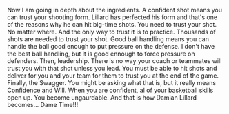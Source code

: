 Now I am going in depth about the ingredients. A confident shot means you can trust your shooting form. Lillard has perfected his form and that's one of the reasons why he can hit big-time shots. You need to trust your shot. No matter where. And the only way to trust it is to practice. Thousands of shots are needed to trust your shot. Good ball handling means you can handle the ball good enough to put pressure on the defense. I don't have the best ball handling, but it is good ennough to force pressure on defenders. Then, leadership. There is no way your coach or teammates will trust you with that shot unless you lead. You must be able to hit shots and deliver for you and your team for them to trust you at the end of the game. Finally, the Swagger. You might be asking what that is, but it really means Confidence and Will. When you are confident, al of your basketball skills open up. You become ungaurdable. And that is how Damian Lillard becomes... Dame Time!!!